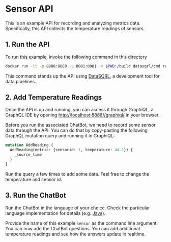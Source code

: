 # Sensor API

This is an example API for recording and analyzing metrics data.
Specifically, this API collects the temperature readings of sensors.

## 1. Run the API

To run this example, invoke the following command in this directory
```bash
docker run -it -p 8888:8888 -p 8081:8081 -v $PWD:/build datasqrl/cmd run sensors.sqrl sensorsapi.graphqls
```

This command stands up the API using [DataSQRL](https://www.datasqrl.com/), a development tool
for data pipelines.

## 2. Add Temperature Readings

Once the API is up and running, you can access it through GraphiQL, a GraphQL IDE by opening
[http://localhost:8888//graphiql/](http://localhost:8888//graphiql/) in your browser.

Before you run the associated ChatBot, we need to record some sensor data through the API.
You can do that by copy-pasting the following GraphQL mutation query and running it in GraphiQL:
```graphql
mutation AddReading {
  AddReading(metric: {sensorid: 1, temperature: 44.1}) {
    _source_time
  }
}
```

Run the query a few times to add some data. Feel free to change the temperature and sensor id.

## 3. Run the ChatBot

Run the ChatBot in the language of your choice. Check the particular language implementation for details (e.g. [Java](../../java/)).

Provide the name of this example `sensor` as the command line argument.
You can now add the ChatBot questions. You can add additional
temperature readings and see how the answers update in realtime.